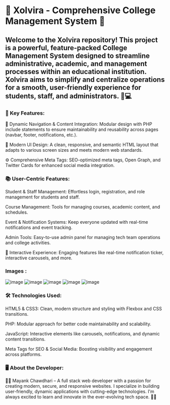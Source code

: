 

# 🌟 Xolvira - Comprehensive College Management System 🌟

## Welcome to the Xolvira repository! This project is a powerful, feature-packed College Management System designed to streamline administrative, academic, and management processes within an educational institution. Xolvira aims to simplify and centralize operations for a smooth, user-friendly experience for students, staff, and administrators. 🏫💻

### 🚀 Key Features:
🔧 Dynamic Navigation & Content Integration: Modular design with PHP include statements to ensure maintainability and reusability across pages (navbar, footer, notifications, etc.).

🎨 Modern UI Design: A clean, responsive, and semantic HTML layout that adapts to various screen sizes and meets modern web standards.

⚙️ Comprehensive Meta Tags: SEO-optimized meta tags, Open Graph, and Twitter Cards for enhanced social media integration.

### 📚 User-Centric Features:

Student & Staff Management: Effortless login, registration, and role management for students and staff.

Course Management: Tools for managing courses, academic content, and schedules.

Event & Notification Systems: Keep everyone updated with real-time notifications and event tracking.

Admin Tools: Easy-to-use admin panel for managing tech team operations and college activities.

💬 Interactive Experience: Engaging features like real-time notification ticker, interactive carousels, and more.
### Images : 
![image](https://github.com/user-attachments/assets/bf31ac17-b9ed-4df3-8250-8d48c8995200)
![image](https://github.com/user-attachments/assets/b9d8bf3d-4ea8-4da5-add3-8223ec4b4a72)
![image](https://github.com/user-attachments/assets/fe8be866-601b-4fff-9029-906bcf84d990)
![image](https://github.com/user-attachments/assets/ec8358a2-b35d-41b7-8882-6f1435aa6721)
![image](https://github.com/user-attachments/assets/50e9f42f-2110-40e3-934f-74328cc97971)

### 🛠 Technologies Used:

HTML5 & CSS3: Clean, modern structure and styling with Flexbox and CSS transitions.

PHP: Modular approach for better code maintainability and scalability.

JavaScript: Interactive elements like carousels, notifications, and dynamic content transitions.

Meta Tags for SEO & Social Media: Boosting visibility and engagement across platforms.

### 🖥 About the Developer:

👨‍💻 Mayank Chawdhari  – A full stack web developer with a passion for creating modern, secure, and responsive websites. I specialize in building user-friendly, dynamic applications with cutting-edge technologies. I'm always excited to learn and innovate in the ever-evolving tech space. 🚀🌐
